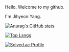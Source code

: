 Hello. Welcome to my github.

I'm Jihyeon Yang.


[![Anurag's GitHub stats](https://github-readme-stats.vercel.app/api?username=YSoori)](https://github.com/YSoori/github-readme-stats)

[![Top Langs](https://github-readme-stats.vercel.app/api/top-langs/?username=YSoori&layout=compact)](https://github.com/YSoori/github-readme-stats)

[![Solved.ac Profile](http://mazassumnida.wtf/api/v2/generate_badge?boj=yang3518)](https://solved.ac/yang3518/)
<!---
YSoori/YSoori is a ✨ special ✨ repository because its `README.md` (this file) appears on your GitHub profile.
You can click the Preview link to take a look at your changes.
--->

